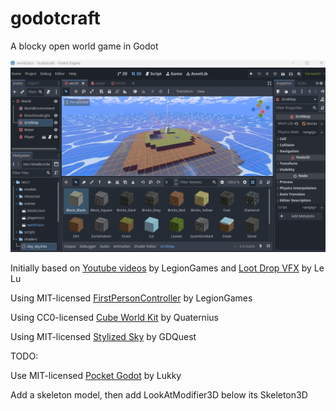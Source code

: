 # godotcraft

A blocky open world game in Godot

![screenshot](https://github.com/afarber/godotcraft/blob/main/screenshot.gif?raw=true)

Initially based on [Youtube videos](https://youtube.com/playlist?list=PLQZiuyZoMHcgQDKSv8L9IJ1y6VcVgFI7D) by LegionGames and [Loot Drop VFX](https://youtu.be/_ty0ClqAurc) by Le Lu

Using MIT-licensed [FirstPersonController](https://github.com/LegionGames/FirstPersonController/tree/main) by LegionGames

Using CC0-licensed [Cube World Kit](https://quaternius.com/packs/cubeworldkit.html) by Quaternius

Using MIT-licensed [Stylized Sky](https://github.com/gdquest-demos/godot-4-stylized-sky) by GDQuest

TODO:

Use MIT-licensed [Pocket Godot](https://github.com/lukky-nl/Pocket-Godot) by Lukky

Add a skeleton model, then add LookAtModifier3D below its Skeleton3D


